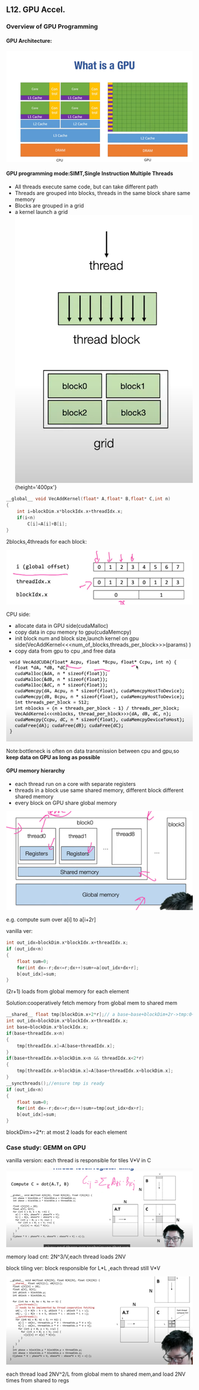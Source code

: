 ## L12. GPU Accel.

### Overview of GPU Programming


#### GPU Architecture:

![alt text](image-11.png)

#### GPU programming mode:SIMT,Single Instruction Multiple Threads

- All threads execute same code, but can take different path
- Threads are grouped into blocks, threads in the same block share same memory
- Blocks are grouped in a grid
- a kernel launch a grid
![alt text](image-12.png ){height='400px'}

```c
__global__ void VecAddKernel(float* A,float* B,float* C,int n)
{
    int i=blockDim.x*blockIdx.x+threadIdx.x;
    if(i<n)
        C[i]=A[i]+B[i];
}
```

2blocks,4threads for each block:

![alt text](image-13.png)

CPU side:
- allocate data in GPU side(cudaMalloc)
- copy data in cpu memory to gpu(cudaMemcpy)
- init block num and block size,launch kernel on gpu side(VecAddKernel<<<num_of_blocks,threads_per_block>>>(params)  )
- copy data from gpu to cpu ,and free data


![alt text](image-14.png)

Note:bottleneck is often on data transmission between cpu and gpu,so **keep data on GPU as long as possible**

#### GPU memory hierarchy

- each thread run on a core with separate registers
- threads in a block use same shared memory, different block different shared memory
- every block on GPU share global memory

![alt text](image-15.png)


e.g. compute sum over a[i] to a[i+2r]

vanilla ver:
```c
int out_idx=blockDim.x*blockIdx.x+threadIdx.x;
if (out_idx<n)
{
    float sum=0;
    for(int dx=-r;dx<=r;dx++)sum+=a[out_idx+dx+r];
    b[out_idx]=sum;
}
```
(2r+1) loads from global memory for each element

Solution:cooperatively fetch memory from global mem to shared mem


```c
__shared__ float tmp[blockDim.x+2*r];// a base~base+blockDim+2r->tmp:0~blockDim+2r
int out_idx=blockDim.x*blockIdx.x+threadIdx.x;
int base=blockDim.x*blockIdx.x;
if(base+threadIdx.x<n)
{
    tmp[threadIdx.x]=A[base+threadIdx.x];
}
if(base+threadIdx.x+blockDim.x<n && threadIdx.x<2*r)
{
    tmp[threadIdx.x+blockDim.x]=A[base+threadIdx.x+blockDim.x];
}
__syncthreads();//ensure tmp is ready
if (out_idx<n)
{
    float sum=0;
    for(int dx=-r;dx<=r;dx++)sum+=tmp[out_idx+dx+r];
    b[out_idx]=sum;
}
```
blockDim>=2*r: at most 2 loads for each element 

### Case study: GEMM on GPU

vanilla version:
each thread is responsible for tiles V*V in C

![alt text](image-17.png)

memory load cnt: 2N^3/V,each thread loads 2NV

block tiling ver:
block responsible for L\*L ,each thread still V\*V


![alt text](image-18.png)

each thread load 2NV\^2/L from global mem to shared mem,and load 2NV times from shared to regs

